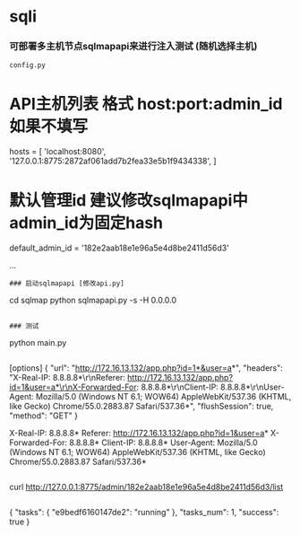 # sqli



### 可部署多主机节点sqlmapapi来进行注入测试 (随机选择主机)
```
config.py
```
# API主机列表 格式 host:port:admin_id 如果不填写
hosts = [
    'localhost:8080',
    '127.0.0.1:8775:2872af061add7b2fea33e5b1f9434338',
]

# 默认管理id 建议修改sqlmapapi中admin_id为固定hash
default_admin_id = '182e2aab18e1e96a5e4d8be2411d56d3'

...
```
### 启动sqlmapapi [修改api.py]
```
cd sqlmap
python sqlmapapi.py -s -H 0.0.0.0
```

### 测试
```
python main.py
```

```
[options]
{
  "url": "http://172.16.13.132/app.php?id=1*&user=a*", 
  "headers": "X-Real-IP: 8.8.8.8*\r\nReferer: http://172.16.13.132/app.php?id=1&user=a*\r\nX-Forwarded-For: 8.8.8.8*\r\nClient-IP: 8.8.8.8*\r\nUser-Agent: Mozilla/5.0 (Windows NT 6.1; WOW64) AppleWebKit/537.36 (KHTML, like Gecko) Chrome/55.0.2883.87 Safari/537.36*", 
  "flushSession": true, 
  "method": "GET"
}

X-Real-IP: 8.8.8.8*
Referer: http://172.16.13.132/app.php?id=1&user=a*
X-Forwarded-For: 8.8.8.8*
Client-IP: 8.8.8.8*
User-Agent: Mozilla/5.0 (Windows NT 6.1; WOW64) AppleWebKit/537.36 (KHTML, like Gecko) Chrome/55.0.2883.87 Safari/537.36*
```

```
curl http://127.0.0.1:8775/admin/182e2aab18e1e96a5e4d8be2411d56d3/list
```

```
{
    "tasks": {
        "e9bedf6160147de2": "running"
    }, 
    "tasks_num": 1, 
    "success": true
}

```
